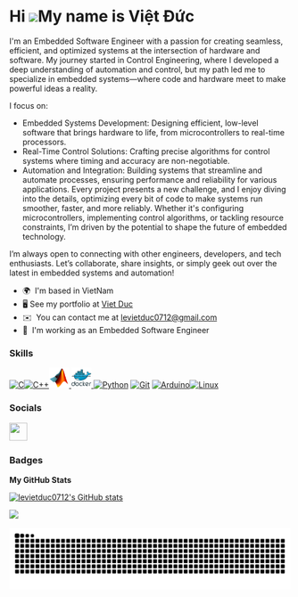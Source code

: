 Hi ![](https://user-images.githubusercontent.com/18350557/176309783-0785949b-9127-417c-8b55-ab5a4333674e.gif)My name is Việt Đức
================================================================================================================================

I'm an Embedded Software Engineer with a passion for creating seamless, efficient, and optimized systems at the intersection of hardware and software. My journey started in Control Engineering, where I developed a deep understanding of automation and control, but my path led me to specialize in embedded systems—where code and hardware meet to make powerful ideas a reality.

I focus on:

* Embedded Systems Development: Designing efficient, low-level software that brings hardware to life, from microcontrollers to real-time processors.
* Real-Time Control Solutions: Crafting precise algorithms for control systems where timing and accuracy are non-negotiable.
* Automation and Integration: Building systems that streamline and automate processes, ensuring performance and reliability for various applications.
Every project presents a new challenge, and I enjoy diving into the details, optimizing every bit of code to make systems run smoother, faster, and more reliably. Whether it's configuring microcontrollers, implementing control algorithms, or tackling resource constraints, I’m driven by the potential to shape the future of embedded technology.

I’m always open to connecting with other engineers, developers, and tech enthusiasts. Let’s collaborate, share insights, or simply geek out over the latest in embedded systems and automation!

* 🌍  I'm based in VietNam
* 🖥️  See my portfolio at [Viet Duc](http://levietduc.website)
* ✉️  You can contact me at [levietduc0712@gmail.com](mailto:levietduc0712@gmail.com)
* 💼  I'm working as an Embedded Software Engineer


### Skills

<p align="left">
<a href="https://docs.microsoft.com/en-us/cpp/?view=msvc-170" target="_blank" rel="noreferrer"><img src="https://raw.githubusercontent.com/danielcranney/readme-generator/main/public/icons/skills/c-colored.svg" width="36" height="36" alt="C" /></a><a href="https://docs.microsoft.com/en-us/cpp/?view=msvc-170" target="_blank" rel="noreferrer"><img src="https://raw.githubusercontent.com/danielcranney/readme-generator/main/public/icons/skills/cplusplus-colored.svg" width="36" height="36" alt="C++" /></a><a href="https://www.mathworks.com/products/matlab.html" target="_blank" rel="noreferrer"><img src="https://github.com/Ducviet712/profile/blob/main/621f8fa9654abf384c30d63d.png" width="36" height="36" alt="MATLAB" /></a><a href="https://www.docker.com/" target="_blank" rel="noreferrer"> <img src="https://raw.githubusercontent.com/devicons/devicon/master/icons/docker/docker-original-wordmark.svg" alt="docker" width="36" height="36"/> </a><a href="https://www.python.org/" target="_blank" rel="noreferrer"><img src="https://raw.githubusercontent.com/danielcranney/readme-generator/main/public/icons/skills/python-colored.svg" width="36" height="36" alt="Python" /></a>&nbsp;<a href="https://git-scm.com/" target="_blank" rel="noreferrer"><img src="https://raw.githubusercontent.com/danielcranney/readme-generator/main/public/icons/skills/git-colored.svg" width="36" height="36" alt="Git" /></a>&nbsp;<a href="https://store.arduino.cc/?gclid=Cj0KCQjw2eilBhCCARIsAG0Pf8uueBifykWcsSS4LPESeGQfxGVKJYnzV7bz471XfknQJy_1VINVWM8aAkLtEALw_wcB" target="_blank" rel="noreferrer"><img src="https://raw.githubusercontent.com/danielcranney/readme-generator/main/public/icons/skills/arduino-colored.svg" width="36" height="36" alt="Arduino" /></a><a href="https://www.linux.org" target="_blank" rel="noreferrer"><img src="https://raw.githubusercontent.com/danielcranney/readme-generator/main/public/icons/skills/linux-colored.svg" width="36" height="36" alt="Linux" /></a>
</p>

### Socials

<p align="left"> <a href="https://www.github.com/levietduc0712" target="_blank" rel="noreferrer"> <picture> <source media="(prefers-color-scheme: dark)" srcset="https://raw.githubusercontent.com/danielcranney/readme-generator/main/public/icons/socials/github-dark.svg" /> <source media="(prefers-color-scheme: light)" srcset="https://raw.githubusercontent.com/danielcranney/readme-generator/main/public/icons/socials/github.svg" /> <img src="https://raw.githubusercontent.com/danielcranney/readme-generator/main/public/icons/socials/github.svg" width="32" height="32" /> </picture> </a></p>

### Badges

<b>My GitHub Stats</b>

<a href="http://www.github.com/levietduc0712"><img src="https://github-readme-stats.vercel.app/api?username=levietduc0712&show_icons=true&hide=&count_private=true&title_color=0891b2&text_color=ffffff&icon_color=0891b2&bg_color=1c1917&hide_border=true&show_icons=true" alt="levietduc0712's GitHub stats" /></a>

<a href="http://www.github.com/levietduc0712"><img src="https://github-readme-streak-stats.herokuapp.com/?user=levietduc0712&stroke=ffffff&background=1c1917&ring=0891b2&fire=0891b2&currStreakNum=ffffff&currStreakLabel=0891b2&sideNums=ffffff&sideLabels=ffffff&dates=ffffff&hide_border=true" /></a>


<div align="center">
  <img src="https://github.com/levietduc0712/levietduc0712/blob/output/github-contribution-grid-snake-dark.svg" alt="Snake animation" />
</div>

